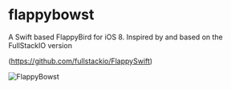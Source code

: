 flappybowst
===========

A Swift based FlappyBird for iOS 8. Inspired by and based on the FullStackIO version 

(https://github.com/fullstackio/FlappySwift)

![FlappyBowst](https://s3.amazonaws.com/bowst_images/flappybowst.gif)
